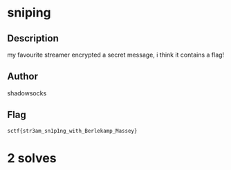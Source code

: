 # sniping

## Description

my favourite streamer encrypted a secret message, i think it contains a flag!

## Author

shadowsocks

## Flag

`sctf{str3am_sn1p1ng_with_Berlekamp_Massey}`

# 2 solves
